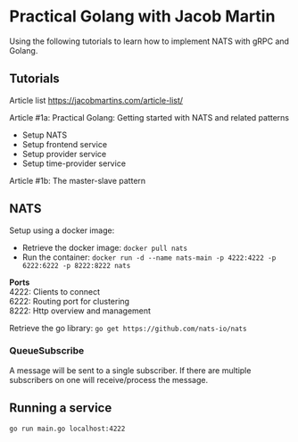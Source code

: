 # Practical Golang with Jacob Martin
Using the following tutorials to learn how to implement NATS with gRPC and Golang.

## Tutorials
Article list 
https://jacobmartins.com/article-list/  

Article #1a: Practical Golang: Getting started with NATS and related patterns
- Setup NATS
- Setup frontend service
- Setup provider service
- Setup time-provider service

Article #1b: The master-slave pattern  



## NATS
Setup using a docker image:
- Retrieve the docker image: `docker pull nats`  
- Run the container: `docker run -d --name nats-main -p 4222:4222 -p 6222:6222 -p 8222:8222 nats`

**Ports**  
4222: Clients to connect  
6222: Routing port for clustering  
8222: Http overview and management  

Retrieve the go library: `go get https://github.com/nats-io/nats` 

### QueueSubscribe
A message will be sent to a single subscriber. If there are multiple subscribers on one will receive/process the message.

## Running a service
`go run main.go localhost:4222`  